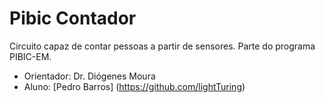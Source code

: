 # Pibic Contador
Circuito capaz de contar pessoas a partir de sensores. Parte do programa PIBIC-EM.

* Orientador: Dr. Diógenes Moura
* Aluno: [Pedro Barros] (https://github.com/lightTuring)
